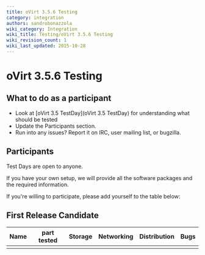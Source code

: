 ```yaml
---
title: oVirt 3.5.6 Testing
category: integration
authors: sandrobonazzola
wiki_category: Integration
wiki_title: Testing/oVirt 3.5.6 Testing
wiki_revision_count: 1
wiki_last_updated: 2015-10-28
---
```


# oVirt 3.5.6 Testing

## What to do as a participant

*   Look at [oVirt 3.5 TestDay](oVirt 3.5 TestDay) for understanding what should be tested
*   Update the Participants section.
*   Run into any issues? Report it on IRC, user mailing list, or bugzilla.

## Participants

Test Days are open to anyone.

If you have your own setup, we will provide all the software packages and the required information.

If you're willing to participate, please add yourself to the table below:

## First Release Candidate

| Name | part tested | Storage | Networking | Distribution | Bugs |
|------|-------------|---------|------------|--------------|------|
|      |             |         |            |              |      |

